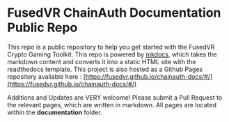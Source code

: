 # FusedVR ChainAuth Documentation Public Repo

This repo is a public repository to help you get started with the FusedVR Crypto Gaming Toolkit. This repo is powered by [mkdocs](https://www.mkdocs.org/), which takes the markdown content and converts it into a static HTML site with the readthedocs template. This project is also hosted as a Github Pages repository avaliable here : [https://fusedvr.github.io/chainauth-docs/#/](https://fusedvr.github.io/chainauth-docs/#/)

Additions and Updates are VERY welcome! Please submit a Pull Request to the relevant pages, which are written in markdown. All pages are located within the **documentation** folder. 
